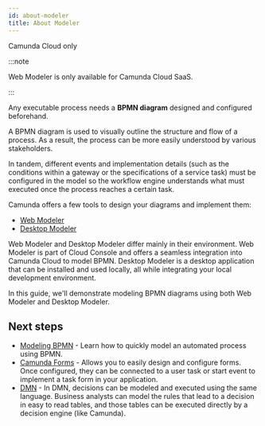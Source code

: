 ```yaml
---
id: about-modeler
title: About Modeler
---
```


<span class="badge badge--cloud">Camunda Cloud only</span>

:::note

Web Modeler is only available for Camunda Cloud SaaS.

:::

Any executable process needs a **BPMN diagram** designed and configured beforehand.

A BPMN diagram is used to visually outline the structure and flow of a process. As a result, the process can be more easily understood by various stakeholders.

In tandem, different events and implementation details (such as the conditions within a gateway or the specifications of a service task) must be configured in the model so the workflow engine understands what must executed once the process reaches a certain task.

Camunda offers a few tools to design your diagrams and implement them:

- [Web Modeler](./web-modeler/launch-cloud-modeler.md)
- [Desktop Modeler](./desktop-modeler/install-the-modeler.md)

Web Modeler and Desktop Modeler differ mainly in their environment. Web Modeler is part of Cloud Console and offers a seamless integration into Camunda Cloud to model BPMN. Desktop Modeler is a desktop application that can be installed and used locally, all while integrating your local development environment.

In this guide, we'll demonstrate modeling BPMN diagrams using both Web Modeler and Desktop Modeler.

## Next steps

- [Modeling BPMN](/guides/automating-a-process-using-bpmn.md) - Learn how to quickly model an automated process using BPMN.
- [Camunda Forms](/guides/utilizing-forms.md) - Allows you to easily design and configure forms. Once configured, they can be connected to a user task or start event to implement a task form in your application.
- [DMN](./dmn/dmn.md) - In DMN, decisions can be modeled and executed using the same language. Business analysts can model the rules that lead to a decision in easy to read tables, and those tables can be executed directly by a decision engine (like Camunda).